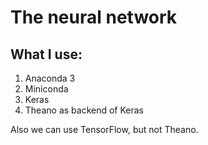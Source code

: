 # The neural network

## What I use:

1. Anaconda 3
2. Miniconda
3. Keras
4. Theano as backend of Keras

Also we can use TensorFlow, but not Theano.
